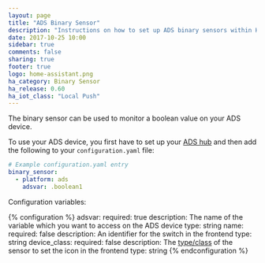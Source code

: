```yaml
---
layout: page
title: "ADS Binary Sensor"
description: "Instructions on how to set up ADS binary sensors within Home Assistant."
date: 2017-10-25 10:00
sidebar: true
comments: false
sharing: true
footer: true
logo: home-assistant.png
ha_category: Binary Sensor
ha_release: 0.60
ha_iot_class: "Local Push"
---
```


The binary sensor can be used to monitor a boolean value on your ADS device.

To use your ADS device, you first have to set up your [ADS
hub](/components/ads/) and then add the following to your `configuration.yaml`
file:

```yaml
# Example configuration.yaml entry
binary_sensor:
  - platform: ads
    adsvar: .boolean1
```

Configuration variables:

{% configuration %}
	adsvar:
    required: true
    description: The name of the variable which you want to access on the ADS device
    type: string
  name: 
    required: false
    description: An identifier for the switch in the frontend
    type: string
  device_class:
    required: false
    description:  The [type/class](/components/binary_sensor/) of the sensor to set the icon in the frontend
    type: string
{% endconfiguration %}
